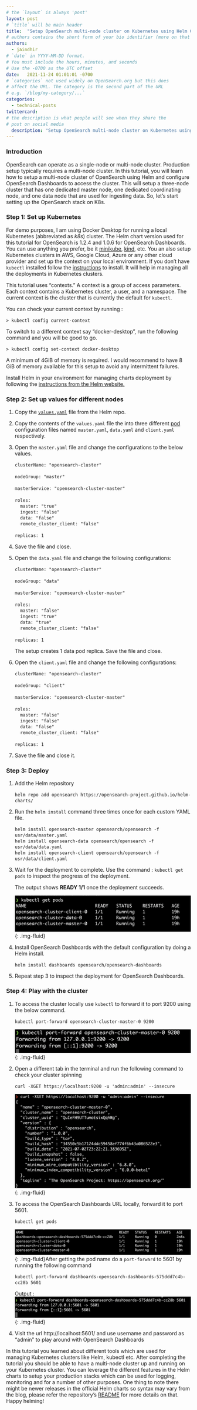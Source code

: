 ```yaml
---
# the `layout` is always 'post'
layout: post
# `title` will be main header
title:  "Setup OpenSearch multi-node cluster on Kubernetes using Helm Charts"
# authors contains the short form of your bio identifier (more on that later)
authors: 
  - jaindhir
# `date` in YYYY-MM-DD format. 
# You must include the hours, minutes, and seconds 
# Use the -0700 as the UTC offset
date:   2021-11-24 01:01:01 -0700
# `categories` not used widely on OpenSearch.org but this does
# affect the URL. The category is the second part of the URL
# e.g. `/blog/my-category/...`
categories: 
  - technical-posts
twittercard:
# the description is what people will see when they share the
# post on social media
  description: "Setup OpenSearch multi-node cluster on Kubernetes using Helm Charts."
---
```


### Introduction

OpenSearch can operate as a single-node or multi-node cluster. Production setup typically requires a multi-node cluster. In this tutorial, you will learn how to setup a multi-node cluster of OpenSearch using Helm and configure OpenSearch Dashboards to access the cluster. This will setup a  three-node cluster that has one dedicated master node, one dedicated coordinating node, and one data node that are used for ingesting data. So, let’s start setting up the OpenSearch stack on K8s.

### Step 1: Set up Kubernetes

For demo purposes, I am using Docker Desktop for running a local Kubernetes (abbreviated as *k8s*) cluster. The Helm chart version used for this tutorial for OpenSearch is 1.2.4 and 1.0.6 for OpenSearch Dashboards. You can use anything you prefer, be it [minikube](https://minikube.sigs.k8s.io/docs/start/), [kind](https://kind.sigs.k8s.io/docs/user/quick-start/), etc. You an also setup Kubernetes clusters in AWS, Google Cloud, Azure or any other cloud provider and set up the context on your local environment. If you don’t have `kubectl` installed follow the [instructions](https://kubernetes.io/docs/tasks/tools/#kubectl) to install. It will help in managing all the deployments in Kubernetes clusters.

This tutorial uses “contexts.” A context is a group of access parameters. Each context contains a Kubernetes cluster, a user, and a namespace. The current context is the cluster that is currently the default for `kubectl`.

You can check your current context by running :

```
> kubectl config current-context
```


To switch to a different context say “docker-desktop”, run the following command and you will be good to go.

```
> kubectl config set-context docker-desktop

```


A minimum of 4GiB of memory is required. I would recommend to have 8 GiB of memory available for this setup to avoid any intermittent failures.

Install Helm in your environment for managing charts deployment by following the [instructions from the Helm website.](https://helm.sh/docs/intro/install/)

### Step 2: Set up values for different nodes

1. Copy the [`values.yaml`](https://github.com/opensearch-project/helm-charts/blob/main/charts/opensearch/values.yaml) file from the Helm repo.
2. Copy the contents of the `values.yaml` file the into three different [pod](https://kubernetes.io/docs/concepts/workloads/pods/) configuration files named `master.yaml`, `data.yaml` and `client.yaml` respectively.
3. Open the `master.yaml` file and change the configurations to the below values.

    ```
    clusterName: "opensearch-cluster"

    nodeGroup: "master"

    masterService: "opensearch-cluster-master"

    roles:
      master: "true"
      ingest: "false"
      data: "false"
      remote_cluster_client: "false"

    replicas: 1
    ```

4. Save the file and close.
5. Open the `data.yaml` file and change the following configurations:

    ```
    clusterName: "opensearch-cluster"

    nodeGroup: "data"

    masterService: "opensearch-cluster-master"

    roles:
      master: "false"
      ingest: "true"
      data: "true"
      remote_cluster_client: "false"

    replicas: 1
    ```

    The setup creates 1 data pod replica. Save the file and close.


6. Open the `client.yaml` file and change the following configurations:

    ```
    clusterName: "opensearch-cluster"

    nodeGroup: "client"

    masterService: "opensearch-cluster-master"

    roles:
      master: "false"
      ingest: "false"
      data: "false"
      remote_cluster_client: "false"

    replicas: 1
    ```

7. Save the file and close it.

### Step 3: Deploy

1. Add the Helm repository

    ```
    helm repo add opensearch https://opensearch-project.github.io/helm-charts/
    ```

2. Run the `helm install` command three times once for each custom YAML file.

    ```
    helm install opensearch-master opensearch/opensearch -f  usr/data/master.yaml
    helm install opensearch-data opensearch/opensearch -f  usr/data/data.yaml
    helm install opensearch-client opensearch/opensearch -f  usr/data/client.yaml
    ```

3. Wait for the deployment to complete. Use the command : `kubectl get pods` to inspect the progress of the deployment.

    The output shows **READY 1/1** once the deployment succeeds.

    ![Pods are Ready](/assets/media/blog-images/2021-11-24-setup-multinode-cluster-kubernetes/pod_ready.png){: .img-fluid}

4. Install OpenSearch Dashboards with the default configuration by doing a Helm install.

    ```
    helm install dashboards opensearch/opensearch-dashboards
    ```

5. Repeat step 3 to inspect the deployment for OpenSearch  Dashboards.

### Step 4: Play with the cluster

1. To access the cluster locally use `kubectl` to forward it to port 9200 using the below command.

    ```
    kubectl port-forward opensearch-cluster-master-0 9200
    ```

    ![Port Forward](/assets/media/blog-images/2021-11-24-setup-multinode-cluster-kubernetes/port_forward.png){: .img-fluid}
2. Open a different tab in the terminal and run the following command to check your cluster spinning

    ```
    curl -XGET https://localhost:9200 -u 'admin:admin' --insecure
    ```

    ![Cluster Detail](/assets/media/blog-images/2021-11-24-setup-multinode-cluster-kubernetes/curl.png){: .img-fluid}
3. To access the OpenSearch Dashboards URL locally, forward it to port 5601.

    ```
    kubectl get pods
    ```

    ![Get Pods](/assets/media/blog-images/2021-11-24-setup-multinode-cluster-kubernetes/get_pods.png){: .img-fluid}After getting the pod name do a `port-forward` to 5601 by running the following command

    ```
    kubectl port-forward dashboards-opensearch-dashboards-575ddd7c4b-cc28b 5601
    ```

    Output :
    ![OpenSearch Dashboards Port Forward](/assets/media/blog-images/2021-11-24-setup-multinode-cluster-kubernetes/dashboard_forward.png){: .img-fluid}
4. Visit the url http://localhost:5601/ and use username and password as “admin” to play around with OpenSearch Dashboards



In this tutorial you learned about different tools which are used for managing Kubernetes clusters like Helm, kubectl etc.  After completing the tutorial you should be able to have a multi-node cluster up and running on your Kubernetes cluster. You can leverage the different features in the Helm charts to setup your production stacks which can be used for logging, monitoring and for a number of other purposes. One thing to note there might be newer releases in the official Helm charts so syntax may vary from the blog, please refer the repository’s [README](https://github.com/opensearch-project/helm-charts/blob/main/charts/opensearch/README.md) for more details on that. Happy helming!
